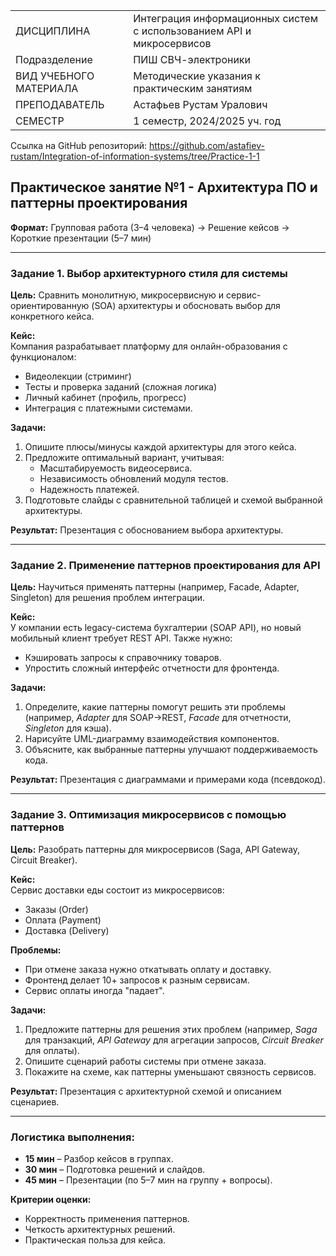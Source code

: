 |||
|---|---|
|ДИСЦИПЛИНА|Интеграция информационных систем с использованием API и микросервисов|
|Подразделение|ПИШ СВЧ-электроники|
|ВИД УЧЕБНОГО МАТЕРИАЛА|Методические указания к практическим занятиям|
|ПРЕПОДАВАТЕЛЬ|Астафьев Рустам Уралович|
|СЕМЕСТР|1 семестр, 2024/2025 уч. год|

Ссылка на GitHub репозиторий:
https://github.com/astafiev-rustam/Integration-of-information-systems/tree/Practice-1-1

## Практическое занятие №1 - Архитектура ПО и паттерны проектирования

**Формат:** Групповая работа (3–4 человека) → Решение кейсов → Короткие презентации (5–7 мин)  

---  

### **Задание 1. Выбор архитектурного стиля для системы**  
**Цель:** Сравнить монолитную, микросервисную и сервис-ориентированную (SOA) архитектуры и обосновать выбор для конкретного кейса.  

**Кейс:**  
Компания разрабатывает платформу для онлайн-образования с функционалом:  
- Видеолекции (стриминг)  
- Тесты и проверка заданий (сложная логика)  
- Личный кабинет (профиль, прогресс)  
- Интеграция с платежными системами.  

**Задачи:**  
1. Опишите плюсы/минусы каждой архитектуры для этого кейса.  
2. Предложите оптимальный вариант, учитывая:  
   - Масштабируемость видеосервиса.  
   - Независимость обновлений модуля тестов.  
   - Надежность платежей.  
3. Подготовьте слайды с сравнительной таблицей и схемой выбранной архитектуры.  

**Результат:** Презентация с обоснованием выбора архитектуры.  

---  

### **Задание 2. Применение паттернов проектирования для API**  
**Цель:** Научиться применять паттерны (например, Facade, Adapter, Singleton) для решения проблем интеграции.  

**Кейс:**  
У компании есть legacy-система бухгалтерии (SOAP API), но новый мобильный клиент требует REST API. Также нужно:  
- Кэшировать запросы к справочнику товаров.  
- Упростить сложный интерфейс отчетности для фронтенда.  

**Задачи:**  
1. Определите, какие паттерны помогут решить эти проблемы (например, *Adapter* для SOAP→REST, *Facade* для отчетности, *Singleton* для кэша).  
2. Нарисуйте UML-диаграмму взаимодействия компонентов.  
3. Объясните, как выбранные паттерны улучшают поддерживаемость кода.  

**Результат:** Презентация с диаграммами и примерами кода (псевдокод).  

---  

### **Задание 3. Оптимизация микросервисов с помощью паттернов**  
**Цель:** Разобрать паттерны для микросервисов (Saga, API Gateway, Circuit Breaker).  

**Кейс:**  
Сервис доставки еды состоит из микросервисов:  
- Заказы (Order)  
- Оплата (Payment)  
- Доставка (Delivery)  

**Проблемы:**  
- При отмене заказа нужно откатывать оплату и доставку.  
- Фронтенд делает 10+ запросов к разным сервисам.  
- Сервис оплаты иногда "падает".  

**Задачи:**  
1. Предложите паттерны для решения этих проблем (например, *Saga* для транзакций, *API Gateway* для агрегации запросов, *Circuit Breaker* для оплаты).  
2. Опишите сценарий работы системы при отмене заказа.  
3. Покажите на схеме, как паттерны уменьшают связность сервисов.  

**Результат:** Презентация с архитектурной схемой и описанием сценариев.  

---  

### **Логистика выполнения:**  
- **15 мин** – Разбор кейсов в группах.  
- **30 мин** – Подготовка решений и слайдов.  
- **45 мин** – Презентации (по 5–7 мин на группу + вопросы).  

**Критерии оценки:**  
- Корректность применения паттернов.  
- Четкость архитектурных решений.  
- Практическая польза для кейса.  
